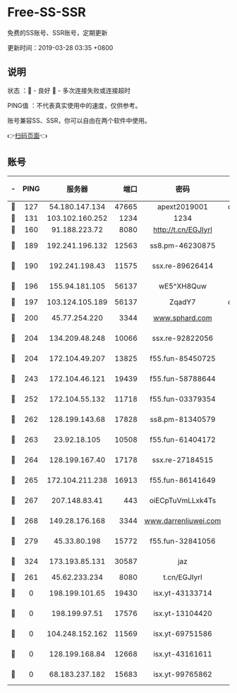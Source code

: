 # Free-SS-SSR

免费的SS账号、SSR账号，定期更新

更新时间：2019-03-28 03:35 +0800

## 说明

状态     ：🙂 - 良好 🙁 - 多次连接失败或连接超时

PING值   ：不代表真实使用中的速度，仅供参考。

账号兼容SS、SSR，你可以自由在两个软件中使用。

👉[扫码页面](https://liesauer.github.io/Free-SS-SSR/)👈

## 账号

|-|PING|服务器|端口|密码|加密方式|区域|
|:----:|:----:|:-----:|-----:|:----:|:----:|:----:|
|🙂|127|54.180.147.134|47665|apext2019001|chacha20|KR|
|🙂|131|103.102.160.252|1234|1234|rc4-md5|JP|
|🙂|160|91.188.223.72|8080|http://t.cn/EGJIyrl|rc4-md5|RU|
|🙂|189|192.241.196.132|12563|ss8.pm-46230875|aes-256-cfb|US|
|🙂|190|192.241.198.43|11575|ssx.re-89626414|aes-256-cfb|US|
|🙂|196|155.94.181.105|56137|wE5^XH8Quw|aes-256-cfb|US|
|🙂|197|103.124.105.189|56137|ZqadY7|chacha20|US|
|🙂|200|45.77.254.220|3344|www.sphard.com|aes-256-cfb|SG|
|🙂|204|134.209.48.248|10066|ssx.re-92822056|aes-256-cfb|US|
|🙂|204|172.104.49.207|13825|f55.fun-85450725|aes-256-cfb|SG|
|🙂|243|172.104.46.121|19439|f55.fun-58788644|aes-256-cfb|SG|
|🙂|252|172.104.55.132|11718|f55.fun-03379354|aes-256-cfb|SG|
|🙂|262|128.199.143.68|17828|ss8.pm-81340579|aes-256-cfb|SG|
|🙂|263|23.92.18.105|10508|f55.fun-61404172|aes-256-cfb|US|
|🙂|264|128.199.167.40|17178|ssx.re-27184515|aes-256-cfb|SG|
|🙂|265|172.104.211.238|16913|f55.fun-86141649|aes-256-cfb|US|
|🙂|267|207.148.83.41|443|oiECpTuVmLLxk4Ts|aes-256-cfb|AU|
|🙂|268|149.28.176.168|3344|www.darrenliuwei.com|aes-256-cfb|AU|
|🙂|279|45.33.80.198|15772|f55.fun-32841056|aes-256-cfb|US|
|🙂|324|173.193.85.131|30587|jaz|aes-256-cfb|US|
|🙂|261|45.62.233.234|8080|t.cn/EGJIyrl|rc4-md5|CA|
|🙁|0|198.199.101.65|19430|isx.yt-43133714|aes-256-cfb|US|
|🙁|0|198.199.97.51|17576|isx.yt-13104420|aes-256-cfb|US|
|🙁|0|104.248.152.162|11569|isx.yt-69751586|aes-256-cfb|SG|
|🙁|0|128.199.168.84|12668|isx.yt-43161611|aes-256-cfb|SG|
|🙁|0|68.183.237.182|15683|isx.yt-99765862|aes-256-cfb|SG|

